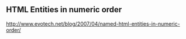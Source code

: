 # 

## HTML Entities in numeric order

http://www.evotech.net/blog/2007/04/named-html-entities-in-numeric-order/